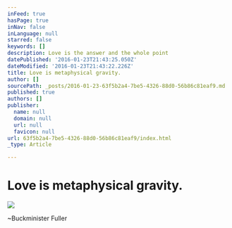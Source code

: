 ```yaml
---
inFeed: true
hasPage: true
inNav: false
inLanguage: null
starred: false
keywords: []
description: Love is the answer and the whole point
datePublished: '2016-01-23T21:43:25.050Z'
dateModified: '2016-01-23T21:43:22.226Z'
title: Love is metaphysical gravity.
author: []
sourcePath: _posts/2016-01-23-63f5b2a4-7be5-4326-88d0-56b86c81eaf9.md
published: true
authors: []
publisher:
  name: null
  domain: null
  url: null
  favicon: null
url: 63f5b2a4-7be5-4326-88d0-56b86c81eaf9/index.html
_type: Article

---
```

# Love is metaphysical gravity.
![](https://s3-us-west-2.amazonaws.com/the-grid-img/p/34a5ad5f447deb77c240ae005836daef8381d4b6.jpg)

~Buckminister Fuller